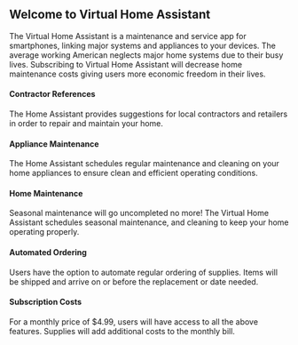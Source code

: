 ## Welcome to Virtual Home Assistant

The Virtual Home Assistant is a maintenance and service app for smartphones, linking major systems and appliances to your devices. The average working American neglects major home systems due to their busy lives. Subscribing to Virtual Home Assistant  will decrease home maintenance costs giving users more economic freedom in their lives.

#### Contractor References

The Home Assistant provides suggestions for local contractors and retailers in order to repair and maintain your home.

#### Appliance Maintenance

The Home Assistant schedules regular maintenance and cleaning on your home appliances to ensure clean and efficient operating conditions.

#### Home Maintenance

Seasonal maintenance will go uncompleted no more! The Virtual Home Assistant schedules seasonal maintenance, and cleaning to keep your home operating properly.

#### Automated Ordering

Users have the option to automate regular ordering of supplies. Items will be shipped and arrive on or before the replacement or date needed.

#### Subscription Costs

For a monthly price of $4.99, users will have access to all the above features. Supplies will add additional costs to the monthly bill.

